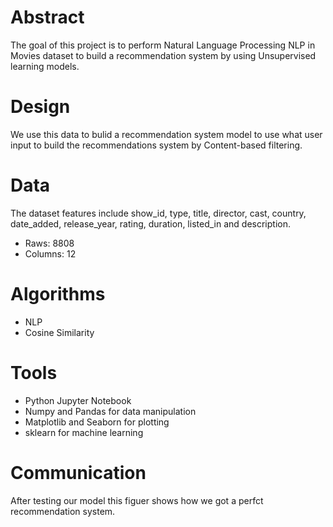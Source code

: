# Abstract

The goal of this project is to perform Natural Language Processing NLP in Movies dataset to build a recommendation system by using Unsupervised learning models.

# Design

We use this data to bulid a recommendation system model to use what user input to build the recommendations system by Content-based filtering. 

# Data

The dataset features include show_id, type, title, director, cast, country, date_added, release_year, rating, duration, listed_in and description.

- Raws: 8808 
- Columns: 12 

# Algorithms

- NLP
- Cosine Similarity

# Tools
 
- Python Jupyter Notebook
- Numpy and Pandas for data manipulation
- Matplotlib and Seaborn for plotting
- sklearn for machine learning

# Communication

After testing our model this figuer shows how we got a perfct recommendation system.
